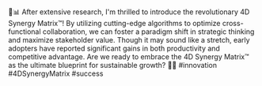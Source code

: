 💼📊 After extensive research, I'm thrilled to introduce the revolutionary 4D Synergy Matrix™️! By utilizing cutting-edge algorithms to optimize cross-functional collaboration, we can foster a paradigm shift in strategic thinking and maximize stakeholder value. Though it may sound like a stretch, early adopters have reported significant gains in both productivity and competitive advantage. Are we ready to embrace the 4D Synergy Matrix™️ as the ultimate blueprint for sustainable growth? 🚀🔝 #innovation #4DSynergyMatrix #success

